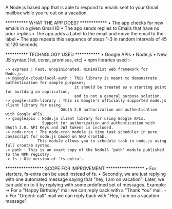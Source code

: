 A Node.js based app that is able to respond to emails sent to your Gmail mailbox while you’re out on a vacation.


********** WHAT THE APP DOES? ************
• The app checks for new emails in a given Gmail ID
• The app sends replies to Emails that have no prior replies
• The app adds a Label to the email and move the email to the label
• The app repeats this sequence of steps 1-3 in random intervals of 45 to 120 seconds


********** TECHNOLOGY USED ***********
• Google APIs
• Node.js
• New JS syntax ( let, const, promises, etc)
• npm libraries used :-

    -> express : Fast, unopinionated, minimalist web framework for Node.js.
    -> @google-cloud/local-auth : This library is meant to demonstrate authentication for sample purposes; 
                                  it should be treated as a starting point for building an application, 
                                  and is not a general purpose solution.
    -> google-auth-library : This is Google's officially supported node.js client library for using 
                            OAuth 2.0 authorization and authentication with Google APIs.
    -> googleapis : Node.js client library for using Google APIs. 
                    Support for authorization and authentication with OAuth 2.0, API Keys and JWT tokens is included.
    -> node-cron : The node-cron module is tiny task scheduler in pure JavaScript for node.js based on GNU crontab. 
                  This module allows you to schedule task in node.js using full crontab syntax.
    -> path : This is an exact copy of the NodeJS ’path’ module published to the NPM registry.
    -> fs : Old version of 'fs-extra'.


***************** SCOPE FOR IMPROVEMENT *****************
• For starters, fs-extra can be used instead of fs.
• Secondly, we are just replying with one automated message saying that "hey, I am on vacation".
  Later, we can add on to it by replying with some prdefined set of messages.
  Example: -> For a "Happy Birthday" mail we can reply back with a "Thank You" mail.
           -> For "Urgent: call" mail we can reply back with "Hey, I am on a vacation message".
